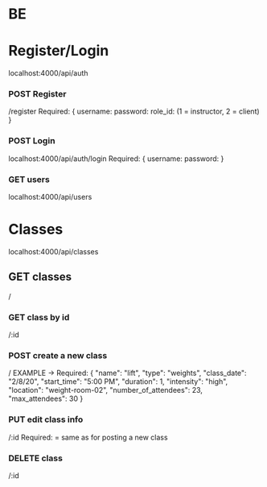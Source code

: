 # BE

# Register/Login
localhost:4000/api/auth

### POST Register
/register
Required: {
  username:
  password:
  role_id: (1 = instructor, 2 = client)
}

### POST Login
localhost:4000/api/auth/login
Required: {
  username:
  password:
}


### GET users
localhost:4000/api/users


# Classes
localhost:4000/api/classes
## GET classes
/

### GET class by id
/:id

### POST create a new class
/
EXAMPLE -> 
 Required: {
  "name": "lift",
	"type": "weights",
	"class_date": "2/8/20",
	"start_time": "5:00 PM",
	"duration": 1,
	"intensity": "high",
	"location": "weight-room-02",
	"number_of_attendees": 23,
	"max_attendees": 30
}

### PUT edit class info
/:id
Required: = same as for posting a new class

### DELETE class
/:id
